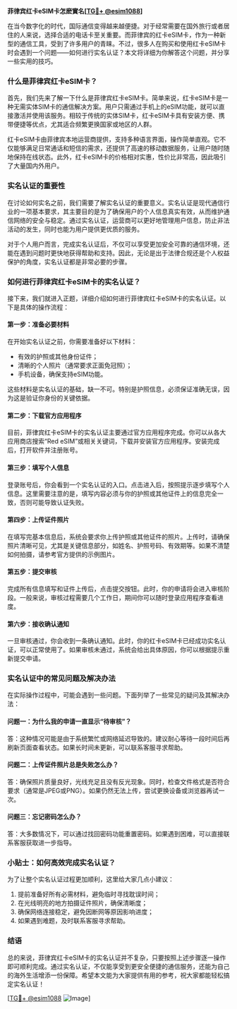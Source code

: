 **菲律宾红卡eSIM卡怎麽實名[[TG💪+ @esim1088](https://t.me/s/esim1088)]**

在当今数字化的时代，国际通信变得越来越便捷。对于经常需要在国外旅行或者居住的人来说，选择合适的电话卡至关重要。而菲律宾的红卡eSIM卡，作为一种新型的通信工具，受到了许多用户的青睐。不过，很多人在购买和使用红卡eSIM卡时会遇到一个问题——如何进行实名认证？本文将详细为你解答这个问题，并分享一些实用的技巧。

### 什么是菲律宾红卡eSIM卡？

首先，我们先来了解一下什么是菲律宾红卡eSIM卡。简单来说，红卡eSIM卡是一种无需实体SIM卡的通信解决方案。用户只需通过手机上的eSIM功能，就可以直接激活并使用该服务。相较于传统的实体SIM卡，红卡eSIM卡具有安装方便、携带便捷等优点，尤其适合频繁更换国家或地区的人群。

红卡eSIM卡由菲律宾本地运营商提供，支持多种语言界面，操作简单直观。它不仅能够满足日常通话和短信的需求，还提供了高速的移动数据服务，让用户随时随地保持在线状态。此外，红卡eSIM卡的价格相对实惠，性价比非常高，因此吸引了大量国内外用户。

### 实名认证的重要性

在讨论如何实名之前，我们需要了解实名认证的重要意义。实名认证是现代通信行业的一项基本要求，其主要目的是为了确保用户的个人信息真实有效，从而维护通信网络的安全与稳定。通过实名认证，运营商可以更好地管理用户信息，防止非法活动的发生，同时也能为用户提供更优质的服务。

对于个人用户而言，完成实名认证后，不仅可以享受更加安全可靠的通信环境，还能在遇到问题时更快地获得帮助和支持。因此，无论是出于法律合规还是个人权益保护的角度，实名认证都是非常必要的步骤。

### 如何进行菲律宾红卡eSIM卡的实名认证？

接下来，我们就进入正题，详细介绍如何进行菲律宾红卡eSIM卡的实名认证。以下是具体的操作流程：

#### 第一步：准备必要材料

在开始实名认证之前，你需要准备好以下材料：
- 有效的护照或其他身份证件；
- 清晰的个人照片（通常要求正面免冠照）；
- 手机设备，确保支持eSIM功能。

这些材料是实名认证的基础，缺一不可。特别是护照信息，必须保证准确无误，因为这是验证你身份的关键依据。

#### 第二步：下载官方应用程序

目前，菲律宾红卡eSIM卡的实名认证主要通过官方应用程序完成。你可以从各大应用商店搜索“Red eSIM”或相关关键词，下载并安装官方应用程序。安装完成后，打开软件并注册账号。

#### 第三步：填写个人信息

登录账号后，你会看到一个实名认证的入口。点击进入后，按照提示逐步填写个人信息。这里需要注意的是，填写内容必须与你的护照或其他证件上的信息完全一致，否则可能导致认证失败。

#### 第四步：上传证件照片

在填写完基本信息后，系统会要求你上传护照或其他证件的照片。上传时，请确保照片清晰可见，尤其是关键信息部分，如姓名、护照号码、有效期等。如果不清楚如何拍摄，请参考官方提供的示例图片。

#### 第五步：提交审核

完成所有信息填写和证件上传后，点击提交按钮。此时，你的申请将会进入审核阶段。一般来说，审核过程需要几个工作日，期间你可以随时登录应用程序查看进度。

#### 第六步：接收确认通知

一旦审核通过，你会收到一条确认通知。此时，你的红卡eSIM卡已经成功实名认证，可以正常使用了。如果审核未通过，系统会给出具体原因，你可以根据提示重新提交申请。

### 实名认证中的常见问题及解决办法

在实际操作过程中，可能会遇到一些问题。下面列举了一些常见的疑问及其解决办法：

#### 问题一：为什么我的申请一直显示“待审核”？

答：这种情况可能是由于系统繁忙或网络延迟导致的。建议耐心等待一段时间后再刷新页面查看状态。如果长时间未更新，可以联系客服寻求帮助。

#### 问题二：上传证件照片总是失败怎么办？

答：确保照片质量良好，光线充足且没有反光现象。同时，检查文件格式是否符合要求（通常是JPEG或PNG）。如果仍然无法上传，尝试更换设备或浏览器再试一次。

#### 问题三：忘记密码怎么办？

答：大多数情况下，可以通过找回密码功能重置密码。如果遇到困难，可以直接联系客服获取进一步指导。

### 小贴士：如何高效完成实名认证？

为了让整个实名认证过程更加顺利，这里给大家几点小建议：
1. 提前准备好所有必需材料，避免临时寻找耽误时间；
2. 在光线明亮的地方拍摄证件照片，确保清晰度；
3. 确保网络连接稳定，避免因断网等原因影响进度；
4. 如果遇到难题，及时联系客服寻求帮助。

### 结语

总的来说，菲律宾红卡eSIM卡的实名认证并不复杂，只要按照上述步骤逐一操作即可顺利完成。通过实名认证，不仅能享受到更安全便捷的通信服务，还能为自己的海外生活增添一份保障。希望本文能为大家提供有用的参考，祝大家都能轻松搞定实名认证！

[[TG💪+ @esim1088](https://t.me/s/esim1088) ![Image](https://i.postimg.cc/4NQfJmqS/Snipaste-2025-05-13-00-14-12.png)]